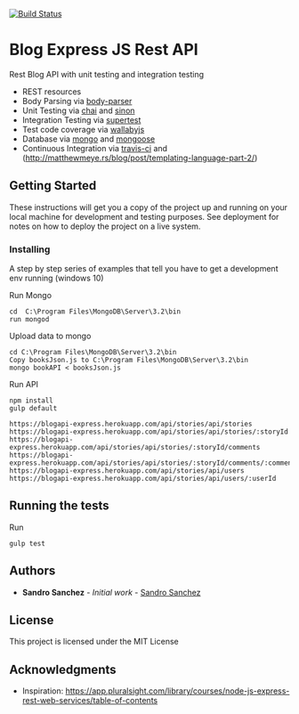 [![Build Status](https://travis-ci.org/sandropucp/blogapi.svg?branch=master)](https://travis-ci.org/sandropucp/blogapi)

# Blog Express JS Rest API

Rest Blog API with  unit testing and integration testing

- REST resources
- Body Parsing via [body-parser](https://github.com/expressjs/body-parser)
- Unit Testing via [chai](http://chaijs.com/) and [sinon](http://sinonjs.org/)
- Integration Testing via [supertest](https://github.com/visionmedia/supertest)
- Test code coverage via [wallabyjs](https://wallabyjs.com/)
- Database via [mongo](https://www.mongodb.com/) and [mongoose](http://mongoosejs.com/)
- Continuous Integration via [travis-ci](https://travis-ci.org/) and (http://matthewmeye.rs/blog/post/templating-language-part-2/)


## Getting Started

These instructions will get you a copy of the project up and running on your local machine for development and testing purposes. 
See deployment for notes on how to deploy the project on a live system.


### Installing

A step by step series of examples that tell you have to get a development env running (windows 10)

Run Mongo

```
cd  C:\Program Files\MongoDB\Server\3.2\bin
run mongod 
```

Upload data to mongo

```
cd C:\Program Files\MongoDB\Server\3.2\bin
Copy booksJson.js to C:\Program Files\MongoDB\Server\3.2\bin 
mongo bookAPI < booksJson.js
```

Run API

```
npm install
gulp default

https://blogapi-express.herokuapp.com/api/stories/api/stories
https://blogapi-express.herokuapp.com/api/stories/api/stories/:storyId
https://blogapi-express.herokuapp.com/api/stories/api/stories/:storyId/comments
https://blogapi-express.herokuapp.com/api/stories/api/stories/:storyId/comments/:commentId
https://blogapi-express.herokuapp.com/api/stories/api/users
https://blogapi-express.herokuapp.com/api/stories/api/users/:userId

```



## Running the tests

Run

```
gulp test
```

## Authors

* **Sandro Sanchez** - *Initial work* - [Sandro Sanchez](https://github.com/sandropucp)

## License

This project is licensed under the MIT License

## Acknowledgments

* Inspiration: https://app.pluralsight.com/library/courses/node-js-express-rest-web-services/table-of-contents